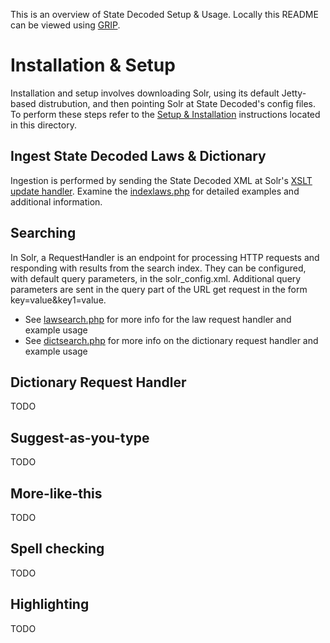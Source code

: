 This is an overview of State Decoded Setup & Usage. Locally this README can be viewed using [GRIP](https://github.com/joeyespo/grip).

# Installation & Setup 

Installation and setup involves downloading Solr, using its default Jetty-based distrubution, and then pointing Solr at State Decoded's config files. To perform these steps refer to the [Setup & Installation](setup.md) instructions located in this directory.

## Ingest State Decoded Laws & Dictionary

Ingestion is performed by sending the State Decoded XML at Solr's [XSLT update handler](http://wiki.apache.org/solr/XsltUpdateRequestHandler). Examine the [indexlaws.php](demos/indexlaws.php) for detailed examples and additional information.


## Searching

In Solr, a RequestHandler is an endpoint for processing HTTP requests and responding with results from the search index. They can be configured, with default query parameters, in the solr_config.xml.  Additional query parameters are sent in the query part of the URL get request in the form key=value&key1=value.

* See [lawsearch.php](demos/lawsearch.php) for more info for the law request handler and example usage
* See [dictsearch.php](demos/dictsearch.php) for more info on the dictionary request handler and example usage


## Dictionary Request Handler

TODO

## Suggest-as-you-type

TODO

## More-like-this

TODO

## Spell checking

TODO

## Highlighting

TODO
